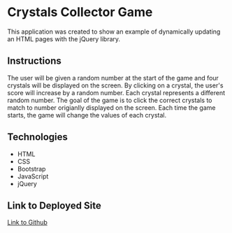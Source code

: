 # Crystals Collector Game
This application was created to show an example of dynamically updating an HTML pages with the jQuery library.

## Instructions
The user will be given a random number at the start of the game and four crystals will be displayed on the screen. By clicking on a crystal, the user's score will increase by a random number. Each crystal represents a different random number. The goal of the game is to click the correct crystals to match to number origianlly displayed on the screen. Each time the game starts, the game will change the values of each crystal.

## Technologies
* HTML
* CSS
* Bootstrap
* JavaScript
* jQuery

## Link to Deployed Site
[Link to Github](https://jennyboerner.github.io/Crystals_Collector/)